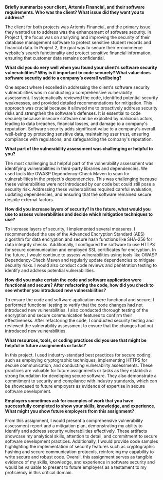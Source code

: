 **Briefly summarize your client, Artemis Financial, and their software requirements. Who was the client? What issue did they want you to address?**

The client for both projects was Artemis Financial, and the primary issue they wanted us to address was the enhancement of software security. In Project 1, the focus was on analyzing and improving the security of their database management software to protect sensitive student records and financial data. In Project 2, the goal was to secure their e-commerce website's search functionality and protect sensitive financial information, ensuring that customer data remains confidential.

**What did you do very well when you found your client’s software security vulnerabilities? Why is it important to code securely? What value does software security add to a company’s overall wellbeing?**

One aspect where I excelled in addressing the client's software security vulnerabilities was in conducting a comprehensive vulnerability assessment. I systematically reviewed the code, identified potential security weaknesses, and provided detailed recommendations for mitigation. This approach was crucial because it allowed me to proactively address security risks and strengthen the software's defenses. It is essential to code securely because insecure software can be exploited by malicious actors, leading to data breaches, financial losses, and damage to a company's reputation. Software security adds significant value to a company's overall well-being by protecting sensitive data, maintaining user trust, ensuring compliance with regulations, and safeguarding the company's reputation.

**What part of the vulnerability assessment was challenging or helpful to you?**

The most challenging but helpful part of the vulnerability assessment was identifying vulnerabilities in third-party libraries and dependencies. We used tools like OWASP Dependency-Check Maven to scan for vulnerabilities in the project's dependencies. This was challenging because these vulnerabilities were not introduced by our code but could still pose a security risk. Addressing these vulnerabilities required careful evaluation, updating dependencies, and ensuring that the software remained secure despite external factors.

**How did you increase layers of security? In the future, what would you use to assess vulnerabilities and decide which mitigation techniques to use?**

To increase layers of security, I implemented several measures. I recommendeded the use of the Advanced Encryption Standard (AES) algorithm for data encryption and secure hash functions like SHA-256 for data integrity checks. Additionally, I configured the software to use HTTPS for secure communication and employed SSL certificates for encryption. In the future, I would continue to assess vulnerabilities using tools like OWASP Dependency-Check Maven and regularly update dependencies to mitigate security risks. I would also conduct code reviews and penetration testing to identify and address potential vulnerabilities.

**How did you make certain the code and software application were functional and secure? After refactoring the code, how did you check to see whether you introduced new vulnerabilities?**

To ensure the code and software application were functional and secure, I performed functional testing to verify that the code changes had not introduced new vulnerabilities. I also conducted thorough testing of the encryption and secure communication features to confirm their effectiveness. After refactoring the code, I conducted security testing and reviewed the vulnerability assessment to ensure that the changes had not introduced new vulnerabilities.

**What resources, tools, or coding practices did you use that might be helpful in future assignments or tasks?**

In this project, I used industry-standard best practices for secure coding, such as employing cryptographic techniques, implementing HTTPS for secure communication, and conducting vulnerability assessments. These practices are valuable for future assignments or tasks as they establish a strong foundation for developing secure software. They also demonstrate a commitment to security and compliance with industry standards, which can be showcased to future employers as evidence of expertise in secure software development.

**Employers sometimes ask for examples of work that you have successfully completed to show your skills, knowledge, and experience. What might you show future employers from this assignment?**

From this assignment, I would present a comprehensive vulnerability assessment report and a mitigation plan, demonstrating my ability to identify and address security vulnerabilities effectively. These artifacts showcase my analytical skills, attention to detail, and commitment to secure software development practices. Additionally, I would provide code samples highlighting the implementation of security features such as cryptographic hashing and secure communication protocols, reinforcing my capability to write secure and robust code. Overall, this assignment serves as tangible evidence of my skills, knowledge, and experience in software security and would be valuable to present to future employers as a testament to my proficiency in this critical domain.
